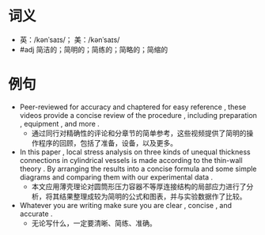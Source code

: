 # 词义
- 英：/kənˈsaɪs/； 美：/kənˈsaɪs/
- #adj 简洁的；简明的；简练的；简略的；简缩的
# 例句
- Peer-reviewed for accuracy and chaptered for easy reference , these videos provide a concise review of the procedure , including preparation , equipment , and more .
	- 通过同行对精确性的评论和分章节的简单参考，这些视频提供了简明的操作程序的回顾，包括了准备，设备，以及更多。
- In this paper , local stress analysis on three kinds of unequal thickness connections in cylindrical vessels is made according to the thin-wall theory . By arranging the results into a concise formula and some simple diagrams and comparing them with our experimental data .
	- 本文应用薄壳理论对圆筒形压力容器不等厚连接结构的局部应力进行了分析，将其结果整理成较为简明的公式和图表，并与实验数据作了比较。
- Whatever you are writing make sure you are clear , concise , and accurate .
	- 无论写什么，一定要清晰、简练、准确。
